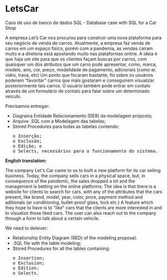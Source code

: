 # LetsCar
Caso de uso de banco de dados SQL - Database case with SQL for a Car Shop

A empresa Let’s Car nos procurou para construir uma nova plataforma para seu negócio de venda de carros.
Atualmente, a empresa faz venda de carros em um espaço físico, porém com a pandemia, as vendas caíram muito e a diretoria está apostando muito nas plataformas online.
A ideia é que haja um site para que os clientes façam buscas por carros, com quaisquer um dos atributos que um carro pode apresentar, como, marca, modelo, ano, cor, preço, modelidade de pagamento, adicionais (como ar, vidro, trava, etc)
Um ponto que focaram bastante, foi sobre os usuários poderem “favoritar” carros que mais gostaram e conseguirem visualizar posteriormente tais carros.
O usuário também pode entrar em contato através de um formulário de contato para falar sobre um determinado veículo.
<p>Precisamos entregar:<p>
<ul>
  <li> Diagrama Entidade Relacionamento (DER) da modelagem proposta;</li>
  <li> Arquivo .SQL com a Modelagem das tabelas; </li>
  <li> Stored Procedures para todas as tabelas contendo: </li>
<pre>o Inserção;
o Exclusão;
o Edição; e
o Selects, necessários para o funcionamento do sistema.</pre>
</ul>


<b>English translation:</b>

The company Let's Car came to us to built a new platform for its car selling business.
Today, the company sells cars in a physical space, but, in consequence of the pandemic, the sales dropped a lot and the management is betting on the online platforms.
The idea is that there is a website for clients to search for cars, with any of the attributes that the cars present, like brand, model, year, color, price, payment method and aditionals (ar conditioning, bullet-proof glass, lock etc.)
A feature which they hope to have is to "like" cars that the clients are more interested in and to visualize those liked cars.
The user can also reach out to the company through a form to talk about a certain vehicle.
<p>We need to deliever:<p>
<ul>
  <li> Relationship Entity Diagram (RED) of the modeling proposal; </li>
  <li> .SQL file with the table modeling; </li>
  <li> Stored Procedures for all the tables containing: </li>
<pre>o Insertion;
o Exclusion;
o Edition;
o Selects.</pre>
</ul>
